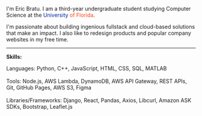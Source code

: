 I'm Eric Bratu. I am a third-year undergraduate student studying Computer Science at the <span style="color: #0021A5;">University</span><span style="color: #FA4616;"> of Florida</span>.

I'm passionate about building ingenious fullstack and cloud-based solutions that make an impact. I also like to redesign products and popular company websites in my free time.

---

**Skills:**

Languages: Python, C++, JavaScript, HTML, CSS, SQL, MATLAB  
<br>Tools: Node.js, AWS Lambda, DynamoDB, AWS API Gateway, REST APIs, <br>Git, GitHub Pages, AWS S3, Figma  
<br>Libraries/Frameworks: Django, React, Pandas, Axios, Libcurl, Amazon ASK SDKs, Bootstrap, Leaflet.js
